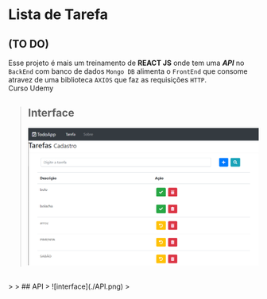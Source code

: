 # Lista de Tarefa
## (TO DO)

Esse projeto é mais um treinamento de **REACT JS** onde tem uma ***API***  no `BackEnd` com banco de dados `Mongo DB`
alimenta o `FrontEnd` que consome atravez de uma biblioteca `AXIOS` que faz as requisições `HTTP`.<br>
Curso Udemy<br>
>
> ## Interface
> ![interface](./interface.png)
><br>
<br>
>
> ## API
> ![interface](./API.png)
><br>
<br>



